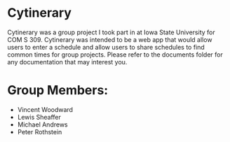 # Cytinerary

Cytinerary was a group project I took part in at Iowa State University for COM S 309.
Cytinerary was intended to be a web app that would allow users to enter a schedule and allow users to share schedules to find common times for group projects.
Please refer to the documents folder for any documentation that may interest you.

# Group Members:
* Vincent Woodward
* Lewis Sheaffer  
* Michael Andrews
* Peter Rothstein
